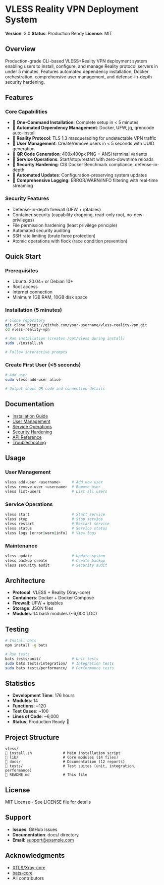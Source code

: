 # VLESS Reality VPN Deployment System

**Version**: 3.0
**Status**: Production Ready
**License**: MIT

## Overview

Production-grade CLI-based VLESS+Reality VPN deployment system enabling users to install, configure, and manage Reality protocol servers in under 5 minutes. Features automated dependency installation, Docker orchestration, comprehensive user management, and defense-in-depth security hardening.

## Features

### Core Capabilities
-  **One-Command Installation**: Complete setup in < 5 minutes
-  **Automated Dependency Management**: Docker, UFW, jq, qrencode auto-install
-  **Reality Protocol**: TLS 1.3 masquerading for undetectable VPN traffic
-  **User Management**: Create/remove users in < 5 seconds with UUID generation
-  **QR Code Generation**: 400x400px PNG + ANSI terminal variants
-  **Service Operations**: Start/stop/restart with zero-downtime reloads
-  **Security Hardening**: CIS Docker Benchmark compliance, defense-in-depth
-  **Automated Updates**: Configuration-preserving system updates
-  **Comprehensive Logging**: ERROR/WARN/INFO filtering with real-time streaming

### Security Features
- Defense-in-depth firewall (UFW + iptables)
- Container security (capability dropping, read-only root, no-new-privileges)
- File permission hardening (least privilege principle)
- Automated security auditing
- SSH rate limiting (brute force protection)
- Atomic operations with flock (race condition prevention)

## Quick Start

### Prerequisites
- Ubuntu 20.04+ or Debian 10+
- Root access
- Internet connection
- Minimum 1GB RAM, 10GB disk space

### Installation (5 minutes)

```bash
# Clone repository
git clone https://github.com/your-username/vless-reality-vpn.git
cd vless-reality-vpn

# Run installation (creates /opt/vless during install)
sudo ./install.sh

# Follow interactive prompts
```

### Create First User (<5 seconds)

```bash
# Add user
sudo vless add-user alice

# Output shows QR code and connection details
```

## Documentation

- [Installation Guide](docs/INSTALLATION.md)
- [User Management](docs/USER_MANAGEMENT_REPORT.md)
- [Service Operations](docs/SERVICE_OPERATIONS_REPORT.md)
- [Security Hardening](docs/SECURITY_HARDENING_REPORT.md)
- [API Reference](docs/API.md)
- [Troubleshooting](docs/TROUBLESHOOTING.md)

## Usage

### User Management
```bash
vless add-user <username>     # Add new user
vless remove-user <username>  # Remove user
vless list-users              # List all users
```

### Service Operations
```bash
vless start                   # Start service
vless stop                    # Stop service
vless restart                 # Restart service
vless status                  # Service status
vless logs [error|warn|info]  # View logs
```

### Maintenance
```bash
vless update                  # Update system
vless backup create           # Create backup
vless security audit          # Security audit
```

## Architecture

- **Protocol**: VLESS + Reality (Xray-core)
- **Containers**: Docker + Docker Compose
- **Firewall**: UFW + iptables
- **Storage**: JSON files
- **Modules**: 14 bash modules (~6,000 LOC)

## Testing

```bash
# Install bats
npm install -g bats

# Run tests
bats tests/unit/              # Unit tests
sudo bats tests/integration/  # Integration tests
sudo bats tests/performance/  # Performance tests
```

## Statistics

- **Development Time**: 176 hours
- **Modules**: 14
- **Functions**: ~120
- **Test Cases**: ~100
- **Lines of Code**: ~6,000
- **Status**: Production Ready 

## Project Structure

```
vless/
   install.sh              # Main installation script
   lib/                    # Core modules (14 files)
   docs/                   # Documentation (12 reports)
   tests/                  # Test suites (unit, integration, performance)
   README.md               # This file
```

## License

MIT License - See LICENSE file for details

## Support

- **Issues**: GitHub Issues
- **Documentation**: docs/ directory
- **Email**: support@example.com

## Acknowledgments

- [XTLS/Xray-core](https://github.com/XTLS/Xray-core)
- [bats-core](https://github.com/bats-core/bats-core)
- All contributors
